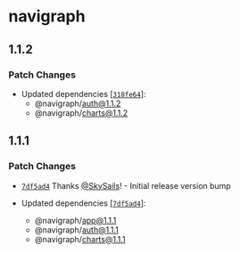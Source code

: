 # navigraph

## 1.1.2

### Patch Changes

- Updated dependencies [[`318fe64`](https://github.com/Navigraph/sdk/commit/318fe642ca5916b82a17cbd96903b3181aba6076)]:
  - @navigraph/auth@1.1.2
  - @navigraph/charts@1.1.2

## 1.1.1

### Patch Changes

- [`7df5ad4`](https://github.com/Navigraph/sdk/commit/7df5ad4c40ef329ad1f1b5fa39dfe6cbb595db66) Thanks [@SkySails](https://github.com/SkySails)! - Initial release version bump

- Updated dependencies [[`7df5ad4`](https://github.com/Navigraph/sdk/commit/7df5ad4c40ef329ad1f1b5fa39dfe6cbb595db66)]:
  - @navigraph/app@1.1.1
  - @navigraph/auth@1.1.1
  - @navigraph/charts@1.1.1
